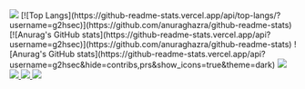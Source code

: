 <img src="https://capsule-render.vercel.app/api?type=waving&color=BDBDC8&height=150&section=header" />
[![Top Langs](https://github-readme-stats.vercel.app/api/top-langs/?username=g2hsec)](https://github.com/anuraghazra/github-readme-stats)
[![Anurag's GitHub stats](https://github-readme-stats.vercel.app/api?username=g2hsec)](https://github.com/anuraghazra/github-readme-stats)
![Anurag's GitHub stats](https://github-readme-stats.vercel.app/api?username=g2hsec&hide=contribs,prs&show_icons=true&theme=dark)
<a href="https://www.instagram.com/hyeok_01_l/">
  <img src="https://img.shields.io/badge/Instagram-E4405F?style=flat-square&logo=Instagram&logoColor=white"/>
</a>
<a href="https://g2hsec.github.io/">
  <img src="https://img.shields.io/badge/GitHub Blog-181717?style=flat-square&logo=GitHub&logoColor=white"/>
</a>
<a href="g2hsec@gmail.com">
  <img src="https://img.shields.io/badge/Email-D14836?style=flat-square&logo=Gmail&logoColor=white"/>
</a>

<img src="https://capsule-render.vercel.app/api?type=waving&color=BDBDC8&height=150&section=footer" />
